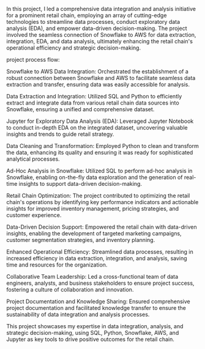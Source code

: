 In this project, I led a comprehensive data integration and analysis initiative for a prominent retail chain, employing an array of cutting-edge technologies to streamline data processes, conduct exploratory data analysis (EDA), and empower data-driven decision-making. The project involved the seamless connection of Snowflake to AWS for data extraction, integration, EDA, and data analysis, ultimately enhancing the retail chain's operational efficiency and strategic decision-making.

project process flow: 

Snowflake to AWS Data Integration: Orchestrated the establishment of a robust connection between Snowflake and AWS to facilitate seamless data extraction and transfer, ensuring data was easily accessible for analysis.

Data Extraction and Integration: Utilized SQL and Python to efficiently extract and integrate data from various retail chain data sources into Snowflake, ensuring a unified and comprehensive dataset.

Jupyter for Exploratory Data Analysis (EDA): Leveraged Jupyter Notebook to conduct in-depth EDA on the integrated dataset, uncovering valuable insights and trends to guide retail strategy.

Data Cleaning and Transformation: Employed Python to clean and transform the data, enhancing its quality and ensuring it was ready for sophisticated analytical processes.

Ad-Hoc Analysis in Snowflake: Utilized SQL to perform ad-hoc analysis in Snowflake, enabling on-the-fly data exploration and the generation of real-time insights to support data-driven decision-making.

Retail Chain Optimization: The project contributed to optimizing the retail chain's operations by identifying key performance indicators and actionable insights for improved inventory management, pricing strategies, and customer experience.

Data-Driven Decision Support: Empowered the retail chain with data-driven insights, enabling the development of targeted marketing campaigns, customer segmentation strategies, and inventory planning.

Enhanced Operational Efficiency: Streamlined data processes, resulting in increased efficiency in data extraction, integration, and analysis, saving time and resources for the organization.

Collaborative Team Leadership: Led a cross-functional team of data engineers, analysts, and business stakeholders to ensure project success, fostering a culture of collaboration and innovation.

Project Documentation and Knowledge Sharing: Ensured comprehensive project documentation and facilitated knowledge transfer to ensure the sustainability of data integration and analysis processes.

This project showcases my expertise in data integration, analysis, and strategic decision-making, using SQL, Python, Snowflake, AWS, and Jupyter as key tools to drive positive outcomes for the retail chain.
